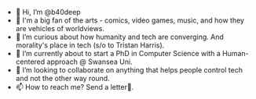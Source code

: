 - 👋 Hi, I’m @b40deep
- 💚 I'm a big fan of the arts - comics, video games, music, and how they are vehicles of worldviews.
- 👀 I’m curious about how humanity and tech are converging. And morality's place in tech (s/o to Tristan Harris).
- 🌱 I’m currently about to start a PhD in Computer Science with a Human-centered approach @ Swansea Uni.
- 💞️ I’m looking to collaborate on anything that helps people control tech and not the other way round.
- 📫 How to reach me?  Send a letter📧.

<!---
b40deep/b40deep is a ✨ special ✨ repository because its `README.md` (this file) appears on your GitHub profile.
You can click the Preview link to take a look at your changes.
--->
